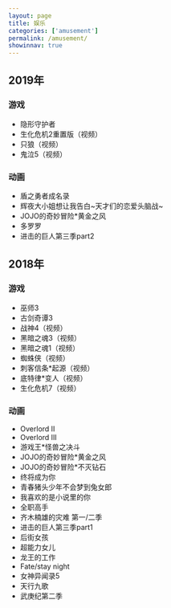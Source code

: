 ```yaml
---
layout: page
title: 娱乐
categories: ['amusement']
permalink: /amusement/
showinnav: true
---
```


## 2019年

### 游戏

* 隐形守护者
* 生化危机2重置版（视频）
* 只狼（视频）
* 鬼泣5（视频）

### 动画

* 盾之勇者成名录
* 辉夜大小姐想让我告白~天才们的恋爱头脑战~
* JOJO的奇妙冒险*黄金之风
* 多罗罗
* 进击的巨人第三季part2


## 2018年

### 游戏
* 巫师3
* 古剑奇谭3
* 战神4（视频）
* 黑暗之魂3（视频）
* 黑暗之魂1（视频）
* 蜘蛛侠（视频）
* 刺客信条*起源（视频）
* 底特律*变人（视频）
* 生化危机7（视频）

### 动画
* Overlord II
* Overlord III
* 游戏王*怪兽之决斗
* JOJO的奇妙冒险*黄金之风
* JOJO的奇妙冒险*不灭钻石
* 终将成为你
* 青春猪头少年不会梦到兔女郎
* 我喜欢的是小说里的你
* 全职高手
* 齐木楠雄的灾难 第一/二季
* 进击的巨人第三季part1
* 后街女孩
* 超能力女儿
* 龙王的工作
* Fate/stay night
* 女神异闻录5
* 天行九歌
* 武庚纪第二季
